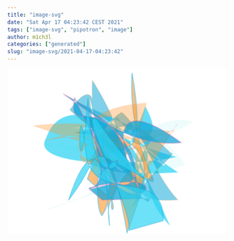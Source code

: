 ```yaml
---
title: "image-svg"
date: "Sat Apr 17 04:23:42 CEST 2021"
tags: ["image-svg", "pipotron", "image"]
author: m1ch3l
categories: ["generated"]
slug: "image-svg/2021-04-17-04:23:42"
---
```


![](image.svg)
